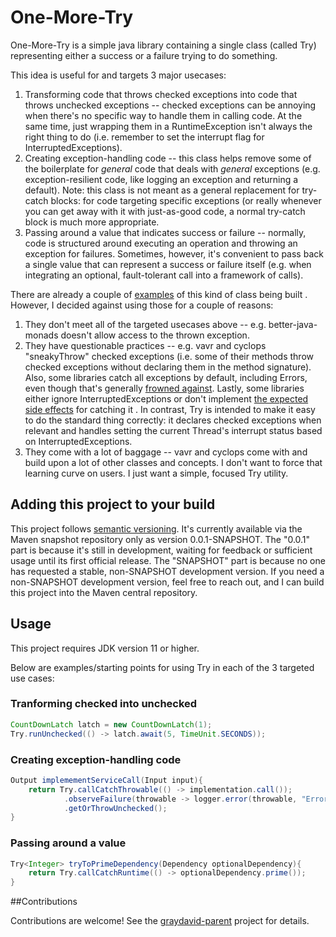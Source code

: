 # One-More-Try

One-More-Try is a simple java library containing a single class (called Try) representing either a success or a failure trying to do something.

This idea is useful for and targets 3 major usecases:

1. Transforming code that throws checked exceptions into code that throws unchecked exceptions -- checked exceptions can be annoying when there's no specific way to handle them in calling code. At the same time, just wrapping them in a RuntimeException isn't always the right thing to do (i.e. remember to set the interrupt flag for
InterruptedExceptions).
2. Creating exception-handling code -- this class helps remove some of the boilerplate for *general* code that deals with *general* exceptions (e.g. exception-resilient code, like logging an exception and returning a default). Note: this class is not meant as a general replacement for try-catch blocks: for code targeting specific exceptions (or really whenever you can get away with it with just-as-good code, a normal try-catch block is much more appropriate.
3. Passing around a value that indicates success or failure -- normally, code is structured around executing an operation and throwing an exception for failures. Sometimes, however, it's convenient to pass back a single value that can represent a success or failure itself (e.g. when integrating an optional, fault-tolerant call into a framework of calls).

There are already a couple of [examples](https://stackoverflow.com/q/27787772) of this kind of class being built . However, I decided against using those for a couple of reasons: 
1. They don't meet all of the targeted usecases above -- e.g. better-java-monads doesn't allow access to the thrown exception. 
2. They have questionable practices -- e.g. vavr and cyclops "sneakyThrow" checked exceptions (i.e. some of their methods throw checked exceptions without declaring them in the method signature). Also, some libraries catch all exceptions by default, including Errors, even though that's generally [frowned against](https://stackoverflow.com/a/11018879). Lastly, some libraries either ignore InterruptedExceptions or don't implement [the expected side effects](https://stackoverflow.com/a/3976377) for catching it . In contrast, Try is intended to make it easy to do the standard thing correctly: it declares checked exceptions when relevant and handles setting the current Thread's interrupt status based on InterruptedExceptions.
3. They come with a lot of baggage -- vavr and cyclops come with and build upon a lot of other classes and concepts. I don't want to force that learning curve on users. I just want a simple, focused Try utility.

## Adding this project to your build

This project follows [semantic versioning](https://semver.org/). It's currently available via the Maven snapshot repository only as version 0.0.1-SNAPSHOT. The "0.0.1" part is because it's still in development, waiting for feedback or sufficient usage until its first official release. The "SNAPSHOT" part is because no one has requested a stable, non-SNAPSHOT development version. If you need a non-SNAPSHOT development version, feel free to reach out, and I can build this project into the Maven central repository.

## Usage

This project requires JDK version 11 or higher.

Below are examples/starting points for using Try in each of the 3 targeted use cases:

### Tranforming checked into unchecked


```java
CountDownLatch latch = new CountDownLatch(1);
Try.runUnchecked(() -> latch.await(5, TimeUnit.SECONDS));
```

### Creating exception-handling code


```java
Output implemementServiceCall(Input input){
    return Try.callCatchThrowable(() -> implementation.call());
            .observeFailure(throwable -> logger.error(throwable, "Error executing service"));
            .getOrThrowUnchecked();
}
```

### Passing around a value


```java
Try<Integer> tryToPrimeDependency(Dependency optionalDependency){
    return Try.callCatchRuntime(() -> optionalDependency.prime());
}
```

##Contributions

Contributions are welcome! See the [graydavid-parent](https://github.com/graydavid/graydavid-parent) project for details.